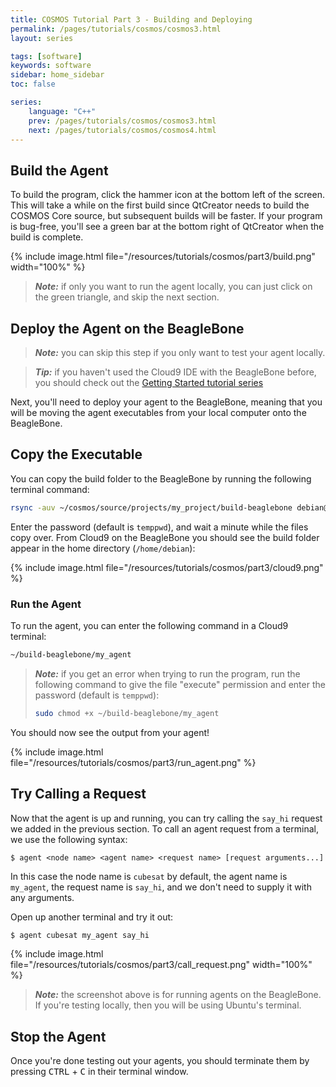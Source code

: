 ```yaml
---
title: COSMOS Tutorial Part 3 - Building and Deploying
permalink: /pages/tutorials/cosmos/cosmos3.html
layout: series

tags: [software]
keywords: software
sidebar: home_sidebar
toc: false

series:
    language: "C++"
    prev: /pages/tutorials/cosmos/cosmos3.html
    next: /pages/tutorials/cosmos/cosmos4.html
---
```


## Build the Agent
To build the program, click the hammer icon at the bottom left of the screen. This will take a while on the first build since QtCreator needs to build the COSMOS Core source, but subsequent builds will be faster. If your program is bug-free, you'll see a green bar at the bottom right of QtCreator when the build is complete.

{% include image.html file="/resources/tutorials/cosmos/part3/build.png" width="100%" %}

> **_Note:_** if only you want to run the agent locally, you can just click on the green triangle, and skip the next section.

## Deploy the Agent on the BeagleBone

> **_Note:_** you can skip this step if you only want to test your agent locally.

> **_Tip:_** if you haven't used the Cloud9 IDE with the BeagleBone before, you should check out the
> [Getting Started tutorial series]({{site.folder_tutorials_setup}}/setup1.html)

Next, you'll need to deploy your agent to the BeagleBone, meaning that you will be moving the agent executables from your local computer onto the BeagleBone.

## Copy the Executable

You can copy the build folder to the BeagleBone by running the following terminal command:

```bash
rsync -auv ~/cosmos/source/projects/my_project/build-beaglebone debian@beaglebone.local:/home/debian
```

Enter the password (default is `temppwd`), and wait a minute while the files copy over. From Cloud9 on the BeagleBone you should see the build folder appear in the home directory (`/home/debian`):

{% include image.html file="/resources/tutorials/cosmos/part3/cloud9.png" %}

### Run the Agent


To run the agent, you can enter the following command in a Cloud9 terminal:

```bash
~/build-beaglebone/my_agent
```

> **_Note:_** if you get an error when trying to run the program, run the following command to give the file "execute" permission and enter the password (default is `temppwd`):
> ```bash
> sudo chmod +x ~/build-beaglebone/my_agent
> ```

You should now see the output from your agent!


{% include image.html file="/resources/tutorials/cosmos/part3/run_agent.png" %}


## Try Calling a Request

Now that the agent is up and running, you can try calling the `say_hi` request we added in the previous section.
To call an agent request from a terminal, we use the following syntax:

```
$ agent <node name> <agent name> <request name> [request arguments...]
```

In this case the node name is `cubesat` by default, the agent name is `my_agent`, the request name is `say_hi`, and
we don't need to supply it with any arguments.


Open up another terminal and try it out:

```bash
$ agent cubesat my_agent say_hi
```

{% include image.html file="/resources/tutorials/cosmos/part3/call_request.png" width="100%" %}

> **_Note:_** the screenshot above is for running agents on the BeagleBone. If you're testing locally, then
> you will be using Ubuntu's terminal.

## Stop the Agent

Once you're done testing out your agents, you should terminate them by pressing
<kbd>CTRL</kbd> + <kbd>C</kbd> in their terminal window.
